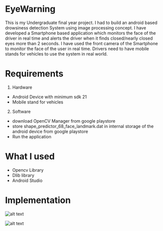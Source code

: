 # EyeWarning

This is my Undergraduate final year project. I had to build an android based drowsiness detection System using image processing concept.
I have developed a Smartphone based application which monitors the face of the driver in real time and alerts the driver when it finds closed/nearly closed eyes more than 2 seconds. I have used the front camera of the Smartphone to monitor the face of the user in real time. Drivers need to have mobile stands for vehicles to use the system in real world.


# Requirements

1. Hardware
- Android Device with minimum sdk 21
- Mobile stand for vehicles
2. Software
- download OpenCV Manager from google playstore
- store shape_predictor_68_face_landmark.dat in internal storage of the android device from google playstore
- Run the application

# What I used
- Opencv Library
- Dlib library
- Android Studio

# Implementation
![alt text](https://github.com/zinia94/EyeWarning/blob/master/2017_11_26_18_21_32.png)


![alt text](https://github.com/zinia94/EyeWarning/blob/master/24232943_2054786031421774_6741058583536357259_n%20(1).jpg)







